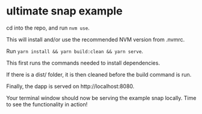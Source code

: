 # ultimate snap example

cd into the repo, and run `nvm use`.

This will install and/or use the recommended NVM version from .nvmrc.

Run `yarn install && yarn build:clean && yarn serve`.

This first runs the commands needed to install dependencies.

If there is a dist/ folder, it is then cleaned before the build command is run.

Finally, the dapp is served on http://localhost:8080.

Your terminal window should now be serving the example snap locally. Time to see the functionality in action!
